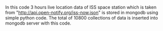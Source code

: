 In this code 3 hours live location data of ISS space station which is taken from "http://api.open-notify.org/iss-now.json" is stored in mongodb using simple python code. The total of 10800 collections of data is inserted into mongodb server with this code.
